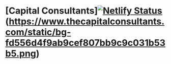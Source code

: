# [Capital Consultants][![Netlify Status](https://api.netlify.com/api/v1/badges/181d8830-fd2f-445e-bec0-5624a39e3ce7/deploy-status)](https://app.netlify.com/sites/capital-consultants/deploys)(https://www.thecapitalconsultants.com/static/bg-fd556d4f9ab9cef807bb9c9c031b53b5.png)
